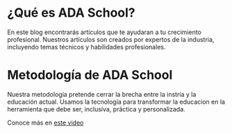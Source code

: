 # ¿Qué es ADA School?

En este blog encontrarás artículos que te ayudaran a tu crecimiento profesional. 
Nuestros artículos son creados por expertos de la industria, incluyendo temas técnicos y habilidades profesionales.

# Metodología de ADA School
Nuestra metodología pretende cerrar la brecha entre la instría y la educación actual. Usamos la tecnología para transformar
la educacion en la herramienta que debe ser, inclusiva, práctica y personalizada.

Conoce más en [este video](https://www.youtube.com/watch?v=hDl7VoV2Q-s)
